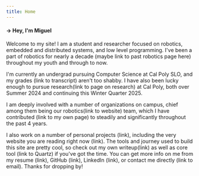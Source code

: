 ```yaml
---
title: Home
---
```

<h4>→ Hey, I'm Miguel</h4>

Welcome to my site! I am a student and researcher focused on robotics, embedded and distributed systems, and low level programming. I've been a part of robotics for nearly a decade (maybe link to past robotics page here) throughout my youth and through to now.

I'm currently an undergrad pursuing Computer Science at Cal Poly SLO, and my grades (link to transcript) aren't too shabby. I have also been lucky enough to pursue research(link to page on research) at Cal Poly, both over Summer 2024 and continuing this Winter Quarter 2025. 

I am deeply involved with a number of organizations on campus, chief among them being our robotics(link to website) team, which I have contributed (link to my own page) to steadily and significantly throughout the past 4 years. 

I also work on a number of personal projects (link), including the very website you are reading right now (link). The tools and journey  used to build this site are pretty cool, so check out my own writeup(link) as well as core tool (link to Quartz) if you've got the time. You can get more info on me from my resume (link), GitHub (link), LinkedIn (link), or contact me directly (link to email). Thanks for dropping by!